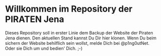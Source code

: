 Willkommen im Repository der PIRATEN Jena
=========================================
Dieses Repository soll in erster Linie dem Backup der Website der Piraten Jena dienen. Den aktuellen Stand kannst Du Dir hier klonen. Wenn Du beim sichern der Website behilflich sein wollst, melde Dich bei @p1ng0utNet. Oder sie Dich um und bedien' Dich. ;-)
